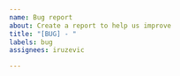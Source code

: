 ```yaml
---
name: Bug report
about: Create a report to help us improve
title: "[BUG] - "
labels: bug
assignees: iruzevic

---
```


<!-- Thank you for your interest in our project! If you've encountered a bug, please provide a link to a live example or a clear set of steps to reproduce it. It would also be helpful to include any relevant code or screenshots. -->
